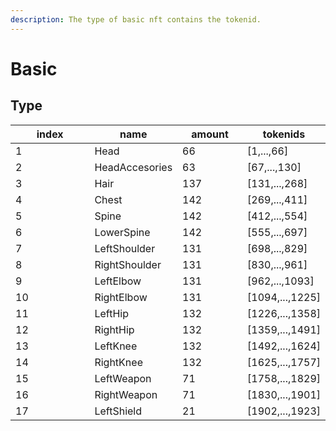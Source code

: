 ```yaml
---
description: The type of basic nft contains the tokenid.
---
```


# Basic

## Type

<table><thead><tr><th width="113">index</th><th>name</th><th width="89">amount</th><th>tokenids</th></tr></thead><tbody><tr><td>1</td><td>Head</td><td>66</td><td>[1,...,66]</td></tr><tr><td>2</td><td>HeadAccesories</td><td>63</td><td>[67,...,130]</td></tr><tr><td>3</td><td>Hair</td><td>137</td><td>[131,...,268]</td></tr><tr><td>4</td><td>Chest</td><td>142</td><td>[269,...,411]</td></tr><tr><td>5</td><td>Spine</td><td>142</td><td>[412,...,554]</td></tr><tr><td>6</td><td>LowerSpine</td><td>142</td><td>[555,...,697]</td></tr><tr><td>7</td><td>LeftShoulder</td><td>131</td><td>[698,...,829]</td></tr><tr><td>8</td><td>RightShoulder</td><td>131</td><td>[830,...,961]</td></tr><tr><td>9</td><td>LeftElbow</td><td>131</td><td>[962,...,1093]</td></tr><tr><td>10</td><td>RightElbow</td><td>131</td><td>[1094,...,1225]</td></tr><tr><td>11</td><td>LeftHip</td><td>132</td><td>[1226,...,1358]</td></tr><tr><td>12</td><td>RightHip</td><td>132</td><td>[1359,...,1491]</td></tr><tr><td>13</td><td>LeftKnee</td><td>132</td><td>[1492,...,1624]</td></tr><tr><td>14</td><td>RightKnee</td><td>132</td><td>[1625,...,1757]</td></tr><tr><td>15</td><td>LeftWeapon</td><td>71</td><td>[1758,...,1829]</td></tr><tr><td>16</td><td>RightWeapon</td><td>71</td><td>[1830,...,1901]</td></tr><tr><td>17</td><td>LeftShield</td><td>21</td><td>[1902,...,1923]</td></tr></tbody></table>
